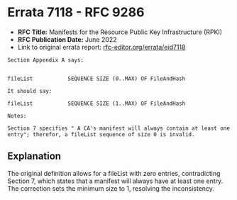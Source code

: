 # Errata 7118 - RFC 9286

- **RFC Title:** Manifests for the Resource Public Key Infrastructure (RPKI)
- **RFC Publication Date:** June 2022
- Link to original errata report: [rfc-editor.org/errata/eid7118](https://www.rfc-editor.org/errata/eid7118)

```
Section Appendix A says:


fileList           SEQUENCE SIZE (0..MAX) OF FileAndHash

It should say:

fileList           SEQUENCE SIZE (1..MAX) OF FileAndHash

Notes:

Section 7 specifies " A CA's manifest will always contain at least one entry"; therefor, a fileList sequence of size 0 is invalid.
```

## Explanation

The original definition allows for a fileList with zero entries, contradicting Section 7, which states that a manifest will always have at least one entry. The correction sets the minimum size to 1, resolving the inconsistency.
